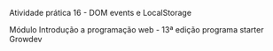 Atividade prática 16 - DOM events e LocalStorage

Módulo Introdução a programação web - 13ª edição programa starter Growdev
